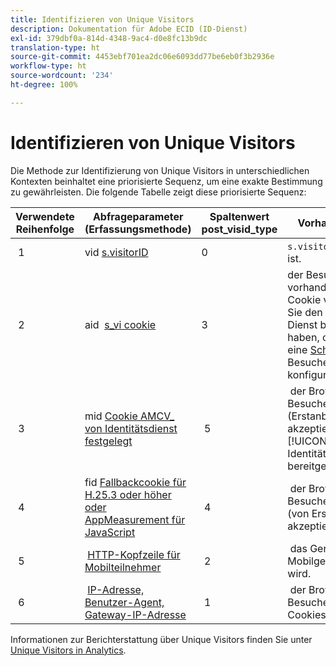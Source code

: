 ```yaml
---
title: Identifizieren von Unique Visitors
description: Dokumentation für Adobe ECID (ID-Dienst)
exl-id: 379dbf0a-814d-4348-9ac4-d0e8fc13b9dc
translation-type: ht
source-git-commit: 4453ebf701ea2dc06e6093dd77be6eb0f3b2936e
workflow-type: ht
source-wordcount: '234'
ht-degree: 100%

---
```


# Identifizieren von Unique Visitors

Die Methode zur Identifizierung von Unique Visitors in unterschiedlichen Kontexten beinhaltet eine priorisierte Sequenz, um eine exakte Bestimmung zu gewährleisten. Die folgende Tabelle zeigt diese priorisierte Sequenz:

| Verwendete Reihenfolge | Abfrageparameter (Erfassungsmethode) | Spaltenwert post_visid_type | Vorhanden, wenn |
|---|---|---|---|
|  1  | vid [s.visitorID](https://docs.adobe.com/content/help/de-DE/analytics/components/metrics/unique-visitors.html)  | 0  | `s.visitorID` festgelegt ist. |
|  2  | aid  [s_vi cookie](https://docs.adobe.com/content/help/de-DE/analytics/components/metrics/unique-visitors.html)  | 3  | der Besucher über vorhandenes s_vi-Cookie verfügt, bevor Sie den Besucher-ID-Dienst bereitgestellt haben, oder wenn Sie eine [Schonfrist](https://docs.adobe.com/content/help/de-DE/id-service/using/reference/analytics-reference/grace-period.html) für die Besucher-ID konfiguriert haben.  |
|  3  | mid [Cookie AMCV_ von Identitätsdienst festgelegt](https://docs.adobe.com/content/help/de-DE/id-service/using/home.html)  |  5  |  der Browser des Besuchers Cookies (Erstanbieter) akzeptiert und der [!UICONTROL Identitätsdienst] bereitgestellt wird.  |
|  4  | fid [Fallbackcookie für H.25.3 oder höher oder AppMeasurement für JavaScript](https://docs.adobe.com/content/help/de-DE/analytics/components/metrics/unique-visitors.html)  |  4  |  der Browser des Besuchers Cookies (von Erstanbietern) akzeptiert.  |
|  5  |  [HTTP-Kopfzeile für Mobilteilnehmer](https://docs.adobe.com/content/help/de-DE/analytics/components/metrics/unique-visitors.html)  |  2  |  das Gerät als Mobilgerät erkannt wird.  |
|  6  |  [IP-Adresse, Benutzer-Agent, Gateway-IP-Adresse](https://docs.adobe.com/content/help/de-DE/analytics/components/metrics/unique-visitors.html)  |  1  |  der Browser des Besuchers keine Cookies akzeptiert. |

Informationen zur Berichterstattung über Unique Visitors finden Sie unter [Unique Visitors in Analytics](https://docs.adobe.com/content/help/de-DE/analytics/components/metrics/unique-visitors.html).

